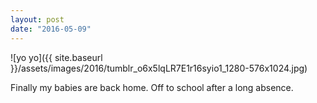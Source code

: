 ```yaml
---
layout: post
date: "2016-05-09"
---
```


![yo yo]({{ site.baseurl }}/assets/images/2016/tumblr_o6x5lqLR7E1r16syio1_1280-576x1024.jpg)

Finally my babies are back home. Off to school after a long absence.
